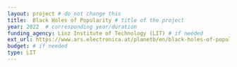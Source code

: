 ```yaml
---
layout: project # do not change this
title: 	Black Holes of Popularity # title of the project
year: 2022	# corresponding year/duration
funding_agency: Linz Institute of Technology (LIT) # if needed
ext_url: https://www.ars.electronica.at/planetb/en/black-holes-of-popularity/
budget: # if needed
type: LIT
---
```

